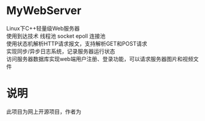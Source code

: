# MyWebServer
Linux下C++轻量级Web服务器  
使用到达技术 线程池 socket epoll 连接池  
使用状态机解析HTTP请求报文，支持解析GET和POST请求  
实现同步/异步日志系统，记录服务器运行状态  
访问服务器数据库实现web端用户注册、登录功能，可以请求服务器图片和视频文件
# 说明
此项目为网上开源项目，作者为
